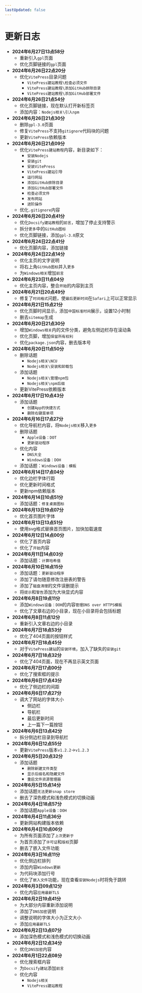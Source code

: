 ```yaml
---
lastUpdated: false
---
```


# 更新日志

- **2024年6月27日13点58分**
    - 重新引入```gpl```页面
    - 优化页脚链接的```gpl```页面
- **2024年6月26日22点20分**
    - 优化```VitePress```目录问题
        - ```VitePress建站教程\检查必须文件```
        - ```VitePress建站教程\添加GitHub排除目录```
        - ```VitePress建站教程\添加GitHub部署文件```
- **2024年6月26日21点54分**
    - 优化页脚链接，现在默认打开新标签页
    - 添加内容：```Nodejs相关\引入npm```
- **2024年6月26日21点30分**
    - 删除```gpl-3.0```页面
    - 修复```VitePress```不支持```gitignore```代码块的问题
    - 更新```VitePress```依赖版本
- **2024年6月26日21点09分**
    - 优化```VitePress建站教程```内容，新目录如下：
        - ```安装Nodejs```
        - ```安装git```
        - ```安装VitePress```
        - ```VitePress建站引导```
        - ```运行网站```
        - ```添加GitHub排除目录```
        - ```添加GitHub部署文件```
        - ```检查必须文件```
        - ```发布网站```
        - ```进阶操作```
    - 优化```.gitignore```内容
- **2024年6月26日20点41分**
    - 优化```Docsify建站教程```的```前言```，增加了停止支持警示
    - 拆分```更多```中的```GitHub图标```
    - 优化页脚链接，添加```gpl-3.0```原文
- **2024年6月24日22点41分**
    - 优化页脚内容，添加链接
- **2024年6月24日22点14分**
    - 优化主页的文字说明
    - 将右上角```GitHub图标```并入```更多```
    - 为```Windows相关```增加```前言```
- **2024年6月23日11点04分**
    - 优化主页内容，整合```开始```的内容到主页
- **2024年6月21日20点49分**
    - 修复了```时间格式```问题，使```最后更新时间```在```Safari```上可以正常显示
- **2024年6月21日15点21分**
    - 优化页脚时间显示，添加```中国标准时间```展示，设置12小时制
    - 删去```sitemap```生成
- **2024年6月20日21点30分**
    - 增加```Windows相关```内的文件分类，避免左侧边栏存在滚动条
    - 优化页脚，增加```保留所有权利```
    - 优化```package.json```内容，删去版本号
- **2024年6月20日11点50分**
    - 删除话题
        - ```Nodejs相关\NCU```
        - ```Nodejs相关\安装和卸载包```
    - 添加话题
        - ```Nodejs相关\管理npm包```
        - ```Nodejs相关\npm后缀```
    - 更新VitePress依赖版本
- **2024年6月17日10点43分**
    - 添加话题
        - ```创建App的快捷方式```
        - ```删除右键菜单项```
- **2024年6月16日17点27分**
    - 优化导航栏内容，将```Nodejs相关```移入```更多```
    - 删除话题
        - ```Apple设备：DOT```
        - ```更新驱动程序```
    - 优化内容
        - ```DNS大全```
        - ```Windows设备：DOH```
    - 添加话题：```Windows设备：模板```
- **2024年6月14日17点04分**
    - 优化边栏字体行距
    - 优化更新时间格式
    - 更新npm依赖版本
- **2024年6月14日10点51分**
    - 添加话题：```修复桌面图标```
- **2024年6月13日19点07分**
    - 优化首页图片字体
- **2024年6月13日13点51分**
    - 使用svg格式替换首页图片，加快加载速度
- **2024年6月12日14点00分**
    - 优化了首页内容
    - 优化了```开始```内容
- **2024年6月11日14点03分**
    - 添加话题：```计算哈希值```
- **2024年6月10日16点15分**
    - 添加话题：```更新驱动程序```
    - 添加了请勿随意修改注册表的警告
    - 添加了```磁盘清理```的文件误删提示
    - 将```提示```和```警告```添加为大块显式内容
- **2024年6月8日19点11分**
    - 添加```Windows设备：DOH```的内容```管理DNS over HTTPS模板```
    - 优化了文章右边的小目录，现在小目录将会包括标题
- **2024年6月8日11点12分**
    - 重新引入文章右边的小目录
- **2024年6月7日18点53分**
    - 优化了404页面的按钮样式
- **2024年6月7日18点45分**
    - 对于```VitePress建站```的```安装环境```，加入了缺失的```安装git```
- **2024年6月7日18点32分**
    - 优化了404页面，现在不再显示英文页面
- **2024年6月7日17点00分**
    - 优化了搜索框的提示
- **2024年6月6日17点43分**
    - 优化了侧边栏的间距
- **2024年6月6日17点27分**
    - 调大了网站的字体大小
        - 侧边栏
        - 导航栏
        - 最后更新时间
        - 上一篇下一篇按钮
- **2024年6月6日13点42分**
    - 拆分侧边栏目录到导航栏
- **2024年6月6日12点55分**
    - 更新```VitePress```版本```v1.2.2```->```v1.2.3```
- **2024年6月5日20点32分**
    - 添加话题
        - ```删除新建文件类型```
        - ```显示后缀名和隐藏文件```
        - ```重启文件资源管理器```
- **2024年6月5日15点14分**
    - 添加话题```无法更新snap store```
    - 删去了深色模式和浅色模式的切换动画
- **2024年6月4日18点57分**
    - 添加话题```Apple设备：DOH```
- **2024年6月4日11点36分**
    - 更新网站构建版本依赖
- **2024年6月4日10点06分**
    - 为所有页面添加了```上次更新于```
    - 为首页添加了```许可证```和```版权```页脚
    - 删去了嵌入文件功能
- **2024年6月3日16点11分**
    - 优化侧边栏排列
    - 添加内容```Windows更新```
    - 为代码块添加行号
    - 优化了```嵌入文件```功能，现在查看```安装Nodejs```时将免于跳转
- **2024年6月3日09点12分**
    - 优化内容```应用最新TLS```
- **2024年6月2日19点41分**
    - 为大部分内容重新添加说明
    - 添加了```DNS加密```说明
    - 调整说明的字体大小为正文大小
    - 添加```应用最新TLS```
- **2024年6月2日13点07分**
    - 添加深色模式和浅色模式的切换动画
- **2024年6月2日12点34分**
    - 优化```DNS加密```内容
- **2024年6月1日22点08分**
    - 优化搜索框内容
    - 为```Docsify建站```添加```前言```
    - 优化内容
        - ```Nodejs相关```
        - ```VitePress建站教程```
